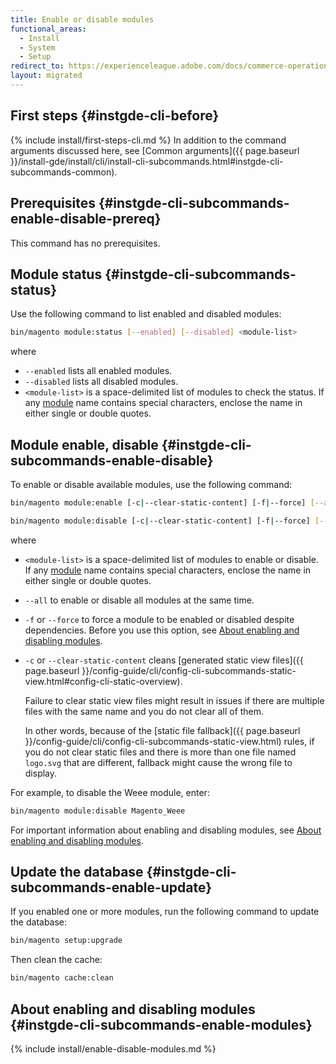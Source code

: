 ```yaml
---
title: Enable or disable modules
functional_areas:
  - Install
  - System
  - Setup
redirect_to: https://experienceleague.adobe.com/docs/commerce-operations/installation-guide/tutorials/manage-modules.html
layout: migrated
---
```


## First steps {#instgde-cli-before}
{% include install/first-steps-cli.md %}
In addition to the command arguments discussed here, see [Common arguments]({{ page.baseurl }}/install-gde/install/cli/install-cli-subcommands.html#instgde-cli-subcommands-common).

## Prerequisites {#instgde-cli-subcommands-enable-disable-prereq}

This command has no prerequisites.

## Module status {#instgde-cli-subcommands-status}

Use the following command to list enabled and disabled modules:

```bash
bin/magento module:status [--enabled] [--disabled] <module-list>
```

where

*  `--enabled` lists all enabled modules.
*  `--disabled` lists all disabled modules.
*  `<module-list>` is a space-delimited list of modules to check the status. If any [module](https://glossary.magento.com/module) name contains special characters, enclose the name in either single or double quotes.

## Module enable, disable {#instgde-cli-subcommands-enable-disable}

To enable or disable available modules, use the following command:

```bash
bin/magento module:enable [-c|--clear-static-content] [-f|--force] [--all] <module-list>
```

```bash
bin/magento module:disable [-c|--clear-static-content] [-f|--force] [--all] <module-list>
```

where

*  `<module-list>` is a space-delimited list of modules to enable or disable. If any [module](https://glossary.magento.com/module) name contains special characters, enclose the name in either single or double quotes.
*  `--all` to enable or disable all modules at the same time.
*  `-f` or `--force` to force a module to be enabled or disabled despite dependencies. Before you use this option, see [About enabling and disabling modules](#instgde-cli-subcommands-enable-modules).
*  `-c` or `--clear-static-content` cleans [generated static view files]({{ page.baseurl }}/config-guide/cli/config-cli-subcommands-static-view.html#config-cli-static-overview).

   Failure to clear static view files might result in issues if there are multiple files with the same name and you do not clear all of them.

   In other words, because of the [static file fallback]({{ page.baseurl }}/config-guide/cli/config-cli-subcommands-static-view.html) rules, if you do not clear static files and there is more than one file named `logo.svg` that are different, fallback might cause the wrong file to display.

For example, to disable the Weee module, enter:

```bash
bin/magento module:disable Magento_Weee
```

For important information about enabling and disabling modules, see [About enabling and disabling modules](#instgde-cli-subcommands-enable-modules).

## Update the database {#instgde-cli-subcommands-enable-update}

If you enabled one or more modules, run the following command to update the database:

```bash
bin/magento setup:upgrade
```

Then clean the cache:

```bash
bin/magento cache:clean
```

## About enabling and disabling modules {#instgde-cli-subcommands-enable-modules}
{% include install/enable-disable-modules.md %}
